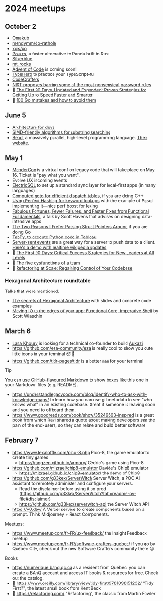 # 2024 meetups

## October 2

- [Omakub](https://omakub.org/)
- [mendymm/do-rathole](https://github.com/mendymm/do-rathole/)
- [xojs/xo](https://github.com/xojs/xo)
- [Pola.rs](https://pola.rs/), a faster alternative to Panda built in Rust
- [Silverblue](https://fedoraproject.org/atomic-desktops/silverblue/)
- [mtl.rocks](https://mtl.rocks/main/all)
- [Advent of Code](https://adventofcode.com/) is coming soon!
- [TypeHero](https://typehero.dev/) to practice your TypeScript-fu
- [CodeCrafters](https://codecrafters.io/)
- [NIST proposes barring some of the most nonsensical password rules](https://arstechnica.com/security/2024/09/nist-proposes-barring-some-of-the-most-nonsensical-password-rules/)
- 📘 [The First 90 Days, Updated and Expanded: Proven Strategies for Getting Up to Speed Faster and Smarter](https://www.amazon.ca/First-Days-Updated-Expanded-Strategies/dp/1422188612)
- 📙 [100 Go mistakes and how to avoid them](https://www.manning.com/books/100-go-mistakes-and-how-to-avoid-them)

## June 5

- [Architecture for devs](https://www.linkedin.com/pulse/copy-architecture-devs-ben-lopez-84qgc/?trackingId=LTt0ugecQOGulTUlIOHm2g%3D%3D)
- [SIMD-friendly algorithms for substring searching](http://0x80.pl/articles/simd-strfind.html)
- [Bend](https://github.com/HigherOrderCO/Bend), a massively parallel, high-level programming language. [Their website](https://higherorderco.com/).

## May 1

- [MenderCon](https://mendercon.com/) is a virtual conf on legacy code that will take place on May 16. Ticket is "pay what you want".
- [Evolve UX incoming events](https://www.eventbrite.ca/o/evolving-web-1752134685)
- [ElectricSQL](https://electric-sql.com/) to set up a standard sync layer for local-first apps (in many languages)
- [Computed goto for efficient dispatch tables](https://eli.thegreenplace.net/2012/07/12/computed-goto-for-efficient-dispatch-tables), if you are doing C++
- [Using Perfect Hashing for keyword lookups](https://news.ycombinator.com/item?id=18879185) with the example of Pgsql implementing it—nice perf boost for lexing
- [Fabulous Fortunes, Fewer Failures, and Faster Fixes from Functional Fundamentals](https://www.youtube.com/watch?v=FskIb9SariI), a talk by Scott Havens that advises on designing data-intensive apps
- [The Two Reasons I Prefer Passing Struct Pointers Around](https://preslav.me/2024/04/23/two-reasons-to-prefer-struct-pointers-in-golang/#consistency) if you are doing Go
- [TabPy, to execute Python code in Tableau](https://www.tableau.com/developer/tools/python-integration-tabpy)
- [Server-sent events](https://developer.mozilla.org/en-US/docs/Web/API/Server-sent_events/Using_server-sent_events) are a great way for a server to push data to a client. [Here's a demo with realtime wikipedia updates](https://htmx.lol/)
- 📘 [The First 90 Days: Critical Success Strategies for New Leaders at All Levels](https://www.goodreads.com/book/show/15824358-the-first-90-days)
- 📕 [The five dysfunctions of a team](https://www.goodreads.com/book/show/21343.The_five_dysfunctions_of_a_team)
- 📙 [Refactoring at Scale: Regaining Control of Your Codebase](https://www.goodreads.com/book/show/53483751-refactoring-at-scale)

### Hexagonal Architecture roundtable

Talks that were mentioned:
- [The secrets of Hexagonal Architecture](https://www.nicoespeon.com/en/2019/03/the-secrets-of-hexagonal-architecture/) with slides and concrete code examples
- [Moving IO to the edges of your app: Functional Core, Imperative Shell](https://www.youtube.com/watch?v=P1vES9AgfC4) by Scott Wlaschin

## March 6

- [Lana Khoury](https://www.linkedin.com/in/lakhoury/) is looking for a technical co-founder to build [Aukazi](https://www.aukazi.com/)
- https://github.com/eza-community/eza is really cool to show you cute little icons in your terminal 📦 🚀
- https://github.com/tldr-pages/tldr is a better `man` for your terminal

> [!TIP]
> You can [use GitHub-flavoured Markdown](https://github.com/orgs/community/discussions/16925) to show boxes like this one in your Markdown files (e.g. README).

- https://understandlegacycode.com/blog/identify-who-to-ask-with-knowledge-maps/ to learn how you can use git metadata to see "who knows what" in an existing codebase. Great if someone is leaving soon and you need to offboard them.
- https://www.goodreads.com/book/show/35249663-inspired is a great book from which Ravi shared a quote about making developers *see* the pain of the end-users, so they can relate and build better software

## February 7

- https://www.lexaloffle.com/pico-8.php Pico-8, the game emulator to create tiny games
  - https://rangzen.github.io/armory/ Cédric's game using Pico-8
- https://github.com/mizrael/chip8-emulator Davide's Chip8 emulator
  - https://mizrael.github.io/chip8-emulator/ the demo of Chip8
- https://github.com/g33kex/ServerWitch Server Witch, a POC AI assistant to remotely administer and configure your servers.
  - Read the disclaimer before using it on prod (https://github.com/g33kex/ServerWitch?tab=readme-ov-file#disclaimer)
  - https://github.com/g33kex/serverwitch-api the Server Witch API
- https://v0.dev/ A Vercel service to create components based on a prompt. Think Midjourney + React Components.

Meetups:
- https://www.meetup.com/fr-FR/ux-feedback/ the Insight Feedback meetup
- https://www.meetup.com/fr-FR/software-crafters-quebec/ if you go by Québec City, check out the new Software Crafters community there 😉

Books:
- https://numerique.banq.qc.ca as a resident from Québec, you can create a BAnQ account and access IT books & resources for free. Check out the catalog.
- 📕 https://www.oreilly.com/library/view/tidy-first/9781098151232/ "Tidy First?", the latest small book from Kent Beck
- 📕 https://refactoring.com/ "Refactoring", the classic from Martin Fowler
